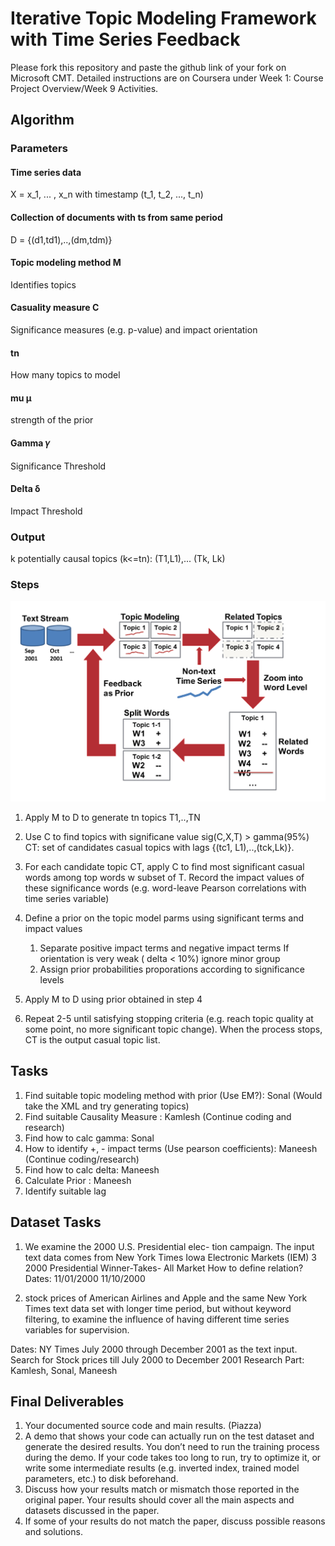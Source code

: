 # Iterative Topic Modeling Framework with Time Series Feedback

Please fork this repository and paste the github link of your fork on Microsoft CMT. Detailed instructions are on Coursera under Week 1: Course Project Overview/Week 9 Activities.

## Algorithm
### Parameters
#### Time series data
X = x_1, ... , x_n with timestamp (t_1, t_2, ..., t_n)

#### Collection of documents with ts from same period
D = {(d1,td1),..,(dm,tdm)}

#### Topic modeling method M
Identifies topics

#### Casuality measure C
Significance measures (e.g. p-value) and impact orientation


#### tn
How many topics to model

#### mu μ
strength of the prior

#### Gamma 𝛾
Significance Threshold

#### Delta δ
Impact Threshold

### Output
k potentially causal topics
(k<=tn): (T1,L1),... (Tk, Lk)


### Steps
![Algorithm Steps](./Algorithm.png)
1. Apply M to D to generate tn topics T1,..,TN
2. Use C to find topics with significane value sig(C,X,T) > gamma(95%)
   CT: set of candidates casual topics with lags {(tc1, L1),..,(tck,Lk)}.
3. For each candidate topic CT, apply C to find most significant
   casual words among top words w subset of T. 
   Record the impact values of these significance words (e.g. word-leave Pearson 
   correlations with time series variable)
4. Define a prior on the topic model parms using significant terms and impact values
   1. Separate positive impact terms and negative impact terms
      If orientation is very weak ( delta < 10%) ignore minor group
   2. Assign prior probabilities proporations according to significance levels
   
5. Apply M to D using prior obtained in step 4 
6. Repeat 2-5 until satisfying stopping criteria (e.g. reach topic quality at some point,
no more significant topic change). When the process stops, CT is the output casual topic
list.

## Tasks
1. Find suitable topic modeling method with prior (Use EM?): Sonal (Would take the XML and try generating topics)
2. Find suitable Causality Measure : Kamlesh (Continue coding and research)
3. Find how to calc gamma: Sonal 
4. How to identify +, - impact terms (Use pearson coefficients): Maneesh (Continue coding/research)
5. Find how to calc delta: Maneesh
6. Calculate Prior : Maneesh
7. Identify suitable lag

## Dataset Tasks
1. We examine the 2000 U.S. Presidential elec-
tion campaign. The input text data comes from New York Times
Iowa Electronic Markets (IEM) 3 2000 Presidential Winner-Takes-
All Market
How to define relation?
Dates: 11/01/2000 11/10/2000

2. stock prices of American Airlines
and Apple and the same New York Times text data set with longer
time period, but without keyword filtering, to examine the influence
of having different time series variables for supervision.

Dates: NY Times July 2000 through December 2001 as the text input.
Search for Stock prices till July 2000 to December 2001
Research Part: Kamlesh, Sonal, Maneesh

## Final Deliverables
1. Your documented source code and main results. (Piazza)
2. A demo that shows your code can actually run on the test dataset and generate the desired results. You don’t need to run the training process during the demo. If your code takes too long to run, try to optimize it, or write some intermediate results (e.g. inverted index, trained model parameters, etc.) to disk beforehand.
3. Discuss how your results match or mismatch those reported in the original paper. Your results should cover all the main aspects and datasets discussed in the paper.
4. If some of your results do not match the paper, discuss possible reasons and solutions.
